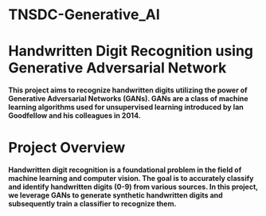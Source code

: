# TNSDC-Generative_AI
# Handwritten Digit Recognition using Generative Adversarial Network
**This project aims to recognize handwritten digits utilizing the power of Generative Adversarial Networks (GANs). GANs are a class of machine learning algorithms used for unsupervised learning introduced by Ian Goodfellow and his colleagues in 2014.**

# Project Overview
**Handwritten digit recognition is a foundational problem in the field of machine learning and computer vision. The goal is to accurately classify and identify handwritten digits (0-9) from various sources. In this project, we leverage GANs to generate synthetic handwritten digits and subsequently train a classifier to recognize them.**
